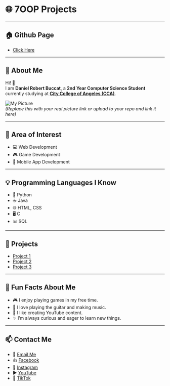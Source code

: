 # 🌐 7OOP Projects  

---

## 🏠 Github Page  
- [Click Here](https://dbuccat24-0032.github.io/7OOP/)  

---

## 📖 About Me  
Hi! 👋  
I am **Daniel Robert Buccat**, a **2nd Year Computer Science Student** currently studying at [**City College of Angeles (CCA)**](https://www.facebook.com/CityCollegeOfAngeles).  

![My Picture](https://via.placeholder.com/200)  
*(Replace this with your real picture link or upload to your repo and link it here)*  

---

## 🎯 Area of Interest  
- 💻 Web Development
- 🎮 Game Development  
- 📱 Mobile App Development  

---

## 💡 Programming Languages I Know  
- 🐍 Python  
- ☕ Java  
- 🌐 HTML, CSS 
- 🖥️ C  
- 📊 SQL  

---

## 🚀 Projects  
- [Project 1]()  
- [Project 2]()  
- [Project 3]()  

---

## 🎉 Fun Facts About Me  
- 🎮 I enjoy playing games in my free time.  
- 🎸 I love playing the guitar and making music.  
- 🎥 I like creating YouTube content.  
- ✨ I’m always curious and eager to learn new things.  

---

## 📫 Contact Me  
- 📧 [Email Me](mailto:dbuccat24-0032@cca.edu.ph)  
- 👍 [Facebook](https://www.facebook.com/danielrobbuccat/)  
- 📸 [Instagram](https://www.instagram.com/danielrobbuccat/)  
- ▶️ [YouTube](https://youtube.com/@DanroTheGamer)  
- 🎵 [TikTok](https://www.tiktok.com/@danielrobertbuccat)  
